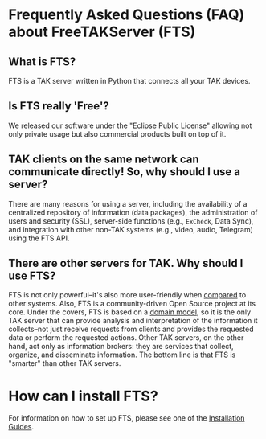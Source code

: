 
# Frequently Asked Questions (FAQ) about FreeTAKServer (FTS)

## What is FTS?
FTS is a TAK server written in Python that connects all your TAK devices.

## Is FTS really 'Free'?
We released our software under the "Eclipse Public License" allowing not only private usage but also commercial products built on top of it.

## TAK clients on the same network can communicate directly! So, why should I use a server?
There are many reasons for using a server, including the availability of a centralized repository of information (data packages),
the administration of users and security (SSL),
server-side functions (e.g., `ExCheck`, Data Sync),
and integration with other non-TAK systems (e.g., video, audio, Telegram) using the FTS API.

## There are other servers for TAK. Why should I use FTS?
FTS is not only powerful–it's also more user-friendly when [compared](FeaturesCompared.md) to other systems.
Also, FTS is a community-driven Open Source project at its core.
Under the covers, FTS is based on a [domain model](architecture/cot_domain.md),
so it is the only TAK server that can provide analysis and interpretation
of the information it collects–not just receive requests from clients
and provides the requested data or perform the requested actions.
Other TAK servers, on the other hand, act only as information brokers:
they are services that collect, organize, and disseminate information.
The bottom line is that FTS is "smarter" than other TAK servers.

# How can I install FTS?
For information on how to set up FTS,
please see one of the [Installation Guides](../Installation/Tools.md).
